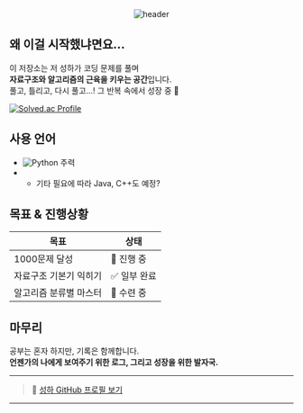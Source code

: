 <div align="center">
  <img src="https://capsule-render.vercel.app/api?type=waving&color=0:5BCEFA,100:004AAD&height=200&section=header&text=성하의%20코딩%20공부&fontSize=40&fontColor=ffffff" alt="header">
</div>

## 왜 이걸 시작했냐면요...

이 저장소는 저 성하가 코딩 문제를 풀며  
**자료구조와 알고리즘의 근육을 키우는 공간**입니다.  
풀고, 틀리고, 다시 풀고...! 그 반복 속에서 성장 중 💪  

 [![Solved.ac Profile](http://mazassumnida.wtf/api/v2/generate_badge?boj=julle0123)](https://solved.ac/profile/julle0123)

## 사용 언어

- ![Python](https://img.shields.io/badge/Python-3776AB?style=flat-square&logo=python&logoColor=white) 주력
- + 기타 필요에 따라 Java, C++도 예정?

## 목표 & 진행상황

| 목표 | 상태 |
|------|------|
| 1000문제 달성 | 🔄 진행 중 |
| 자료구조 기본기 익히기 | ✅ 일부 완료 |
| 알고리즘 분류별 마스터 | 🧠 수련 중 |


## 마무리

공부는 혼자 하지만, 기록은 함께합니다.  
**언젠가의 나에게 보여주기 위한 로그, 그리고 성장을 위한 발자국.**

---

> 🔗 [성하 GitHub 프로필 보기](https://github.com/julle0123)

---


